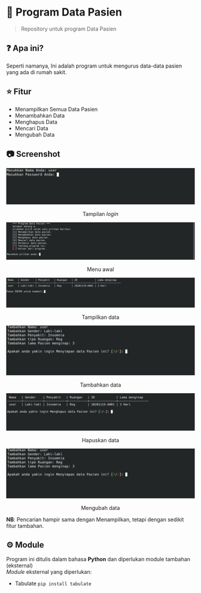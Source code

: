 # 🏥 Program Data Pasien #
<blockquote> Repository untuk program Data Pasien </blockquote>

## ❓ Apa ini? ##
Seperti namanya, Ini adalah program untuk mengurus data-data pasien yang ada di rumah sakit.

## ⭐ Fitur ##
- Menampilkan Semua Data Pasien
- Menambahkan Data
- Menghapus Data
- Mencari Data
- Mengubah Data

## 📷 Screenshot ##

![Login Screen](https://github.com/Dhe0van/Data-Pasien/blob/main/Screenshot/6.png "Login Screen")
<p align="center"> Tampilan <i>login</i></p>

![Menu](https://github.com/Dhe0van/Data-Pasien/blob/main/Screenshot/5.png "Menu")
<p align="center">Menu awal</p>

![Tampilkan](https://github.com/Dhe0van/Data-Pasien/blob/main/Screenshot/1.png "Tampilkan")
<p align="center">Tampilkan data</p>

![Tambahkan](https://github.com/Dhe0van/Data-Pasien/blob/main/Screenshot/3.png "Tambahkan")
<p align="center">Tambahkan data</p>

![Hapus](https://github.com/Dhe0van/Data-Pasien/blob/main/Screenshot/4.png "Hapus")
<p align="center">Hapuskan data</p>

![Mengubah](https://github.com/Dhe0van/Data-Pasien/blob/main/Screenshot/3.png "Mengubah")
<p align="center">Mengubah data</p>

<b>NB</b>: Pencarian hampir sama dengan Menampilkan, tetapi dengan sedikit fitur tambahan.

## ⚙️ Module ##
Program ini ditulis dalam bahasa <strong>Python</strong> dan diperlukan module tambahan (eksternal)
<br/>
<i>Module</i> eksternal yang diperlukan:
- Tabulate `pip install tabulate`
